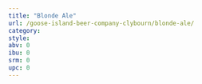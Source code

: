 ```yaml
---
title: "Blonde Ale"
url: /goose-island-beer-company-clybourn/blonde-ale/
category: 
style: 
abv: 0
ibu: 0
srm: 0
upc: 0
---
```


